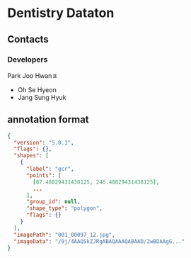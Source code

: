 # Dentistry Dataton 

## Contacts
### Developers
Park Joo Hwanㅍ
* Oh Se Hyeon 
* Jang Sung Hyuk 




## annotation format
```json
{
  "version": "5.0.1",
  "flags": {},
  "shapes": [
    {
      "label": "gcr",
      "points": [
        [87.48829431438125, 246.48829431438125],
        ...
      ],
      "group_id": null,
      "shape_type": "polygon",
      "flags": {}
    }
  ],
  "imagePath": "001_00097_12.jpg",
  "imageData": "/9j/4AAQSkZJRgABAQAAAQABAAD/2wBDAAgG..."
}
```
